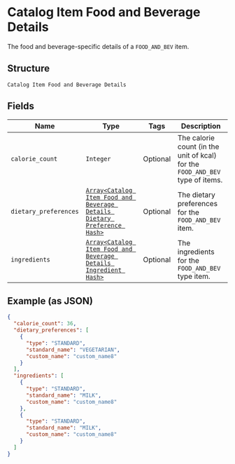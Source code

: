 
# Catalog Item Food and Beverage Details

The food and beverage-specific details of a `FOOD_AND_BEV` item.

## Structure

`Catalog Item Food and Beverage Details`

## Fields

| Name | Type | Tags | Description |
|  --- | --- | --- | --- |
| `calorie_count` | `Integer` | Optional | The calorie count (in the unit of kcal) for the `FOOD_AND_BEV` type of items. |
| `dietary_preferences` | [`Array<Catalog Item Food and Beverage Details Dietary Preference Hash>`](../../doc/models/catalog-item-food-and-beverage-details-dietary-preference.md) | Optional | The dietary preferences for the `FOOD_AND_BEV` item. |
| `ingredients` | [`Array<Catalog Item Food and Beverage Details Ingredient Hash>`](../../doc/models/catalog-item-food-and-beverage-details-ingredient.md) | Optional | The ingredients for the `FOOD_AND_BEV` type item. |

## Example (as JSON)

```json
{
  "calorie_count": 36,
  "dietary_preferences": [
    {
      "type": "STANDARD",
      "standard_name": "VEGETARIAN",
      "custom_name": "custom_name8"
    }
  ],
  "ingredients": [
    {
      "type": "STANDARD",
      "standard_name": "MILK",
      "custom_name": "custom_name8"
    },
    {
      "type": "STANDARD",
      "standard_name": "MILK",
      "custom_name": "custom_name8"
    }
  ]
}
```

